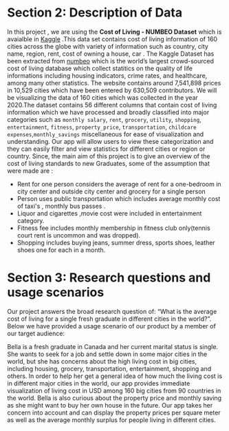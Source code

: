 # Section 2: Description of Data

In this project , we are using the **Cost of Living - NUMBEO Dataset** which is avaialble in [Kaggle](https://www.kaggle.com/joeypp/cost-of-living-numbeo-dataset) .This data set contains cost of living information of 160 cities across the globe with variety of information such as country, city name, region, rent, cost of owning a house, car .
The Kaggle Dataset has been extracted from [numbeo](https://www.numbeo.com/cost-of-living) which is the world’s largest crowd-sourced cost of living database which collect statitics on the quality of life informations including housing indicators, crime rates, and healthcare, among many other statistics. The website contains around 7,541,898 prices in 10,529 cities which have been entered by 630,509 contributors.
We will be visualizing the data of 160 cities which was collected in the year 2020.The dataset contains 56 different columns that contain cost of living
information which we have processed and broadly classified into major categories such as `monthly salary`, `rent`, `grocery`, `utility`, `shopping`, `entertainment`, `fitness`, `property_price`, `transportation`, `childcare expenses`,`monthly_savings` miscellaneous for ease of visualization and understanding.
Our app will allow users to view these categorization and they can easily filter and view statistics for different cities or region or country. Since, the main aim of this project is to give an overview of the cost of living standards to new Graduates, some of the assumption that were made are :
* Rent for one person considers the average of rent for a one-bedroom in city center and outside city center and grocery for a single person
* Person uses public transportation which includes average monthly cost of taxi's , monthly bus passes .
* Liquor and cigarettes ,movie cost were included in entertainment category.
* Fitness fee includes monthly membership in fitness club only(tennis court rent is uncommon and was dropped).
* Shopping includes buying jeans, summer dress, sports shoes, leather shoes one for each in a month.

# Section 3: Research questions and usage scenarios

Our project answers the broad research question of: “What is the average
cost of living for a single fresh graduate in different cities in the
world?”. Below we have provided a usage scenario of our product by a
member of our target audience:

Bella is a fresh graduate in Canada and her current marital status is
single. She wants to seek for a job and settle down in some major cities
in the world, but she has concerns about the high living cost in big cities,
including housing, grocery, transportation, entertainment, shopping and
others. In order to help her get a general idea of how much the living
cost is in different major cities in the world, our app provides
immediate visualization of living cost in USD among 160 big cities from
90 countries in the world. Bella is also curious about the property
price and monthly saving as she might want to buy her own house in the
future. Our app takes her concern into account and can display the
property prices per square meter as well as the average monthly surplus
for people living in different cities.

